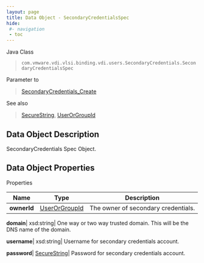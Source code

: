 ```yaml
---
layout: page
title: Data Object - SecondaryCredentialsSpec
hide:
 #- navigation
 - toc
---
```






Java Class  
> `com.vmware.vdi.vlsi.binding.vdi.users.SecondaryCredentials.SecondaryCredentialsSpec`

Parameter to  
> [SecondaryCredentials_Create](vdi.users.SecondaryCredentials.md#create)

See also  
> [SecureString](vdi.util.SecureString.md), [UserOrGroupId](vdi.entity.UserOrGroupId.md)


## Data Object Description 

SecondaryCredentials Spec Object. 

## Data Object Properties

Properties

Name |  Type |  Description   
---|---|---  
**ownerId**| [UserOrGroupId](vdi.entity.UserOrGroupId.md)|  The owner of secondary credentials.   
  
**domain**|  xsd:string|  One way or two way trusted domain. This will be the DNS name of the domain.   
  
**username**|  xsd:string|  Username for secondary credentials account.   
  
**password**| [SecureString](vdi.util.SecureString.md)|  Password for secondary credentials account.   
  
  
  

  
  
